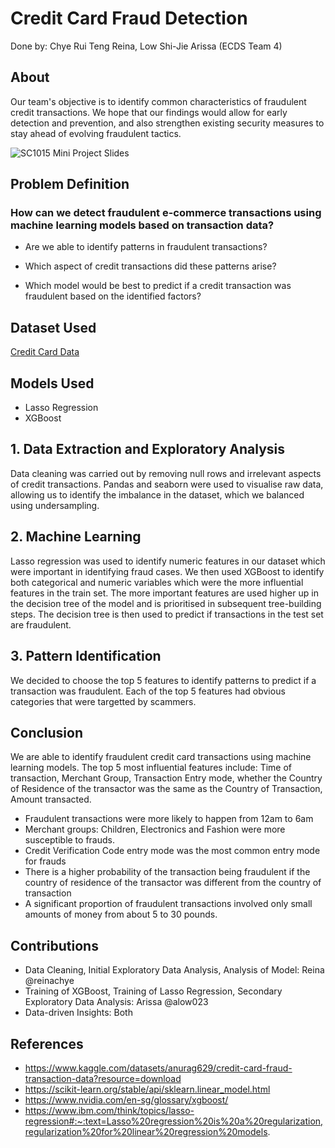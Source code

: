 # Credit Card Fraud Detection
Done by: Chye Rui Teng Reina, Low Shi-Jie Arissa (ECDS Team 4)

## About
Our team's objective is to identify common characteristics of fraudulent credit transactions. We hope that our findings would allow for early detection and prevention, and also strengthen existing security measures to stay ahead of evolving fraudulent tactics. 

![SC1015 Mini Project Slides](https://github.com/user-attachments/assets/87b26e0d-96e3-4dfb-994c-bc9fe839fb28)


## Problem Definition
### How can we detect fraudulent e-commerce transactions using machine learning models based on transaction data?
- Are we able to identify patterns in fraudulent transactions?

- Which aspect of credit transactions did these patterns arise?

- Which model would be best to predict if a credit transaction was fraudulent based on the identified factors?

## Dataset Used
[Credit Card Data](https://entuedu-my.sharepoint.com/:x:/g/personal/alow023_e_ntu_edu_sg/EejhPRwZaxJPllHsHOzpKFoBp9jSAyNFBeQ6vifMYkJVEw?e=RxOcpB)

## Models Used
- Lasso Regression
- XGBoost

## 1. Data Extraction and Exploratory Analysis
Data cleaning was carried out by removing null rows and irrelevant aspects of credit transactions. Pandas and seaborn were used to visualise raw data, allowing us to identify the imbalance in the dataset, which we balanced using undersampling. 

## 2. Machine Learning 
Lasso regression was used to identify numeric features in our dataset which were important in identifying fraud cases. We then used XGBoost to identify both categorical and numeric variables which were the more influential features in the train set. The more important features are used higher up in the decision tree of the model and is prioritised in subsequent tree-building steps. The decision tree is then used to predict if transactions in the test set are fraudulent. 

## 3. Pattern Identification
We decided to choose the top 5 features to identify patterns to predict if a transaction was fraudulent. Each of the top 5 features had obvious categories that were targetted by scammers. 

## Conclusion
We are able to identify fraudulent credit card transactions using machine learning models. 
The top 5 most influential features include: Time of transaction, Merchant Group, Transaction Entry mode, whether the Country of Residence of the transactor was the same as the Country of Transaction, Amount transacted.
- Fraudulent transactions were more likely to happen from 12am to 6am
- Merchant groups: Children, Electronics and Fashion were more susceptible to frauds.
- Credit Verification Code entry mode was the most common entry mode for frauds
- There is a higher probability of the transaction being fraudulent if the country of residence of the transactor was different from the country of transaction
- A significant proportion of fraudulent transactions involved only small amounts of money from about 5 to 30 pounds. 

## Contributions
- Data Cleaning, Initial Exploratory Data Analysis, Analysis of Model: Reina @reinachye
- Training of XGBoost, Training of Lasso Regression, Secondary Exploratory Data Analysis: Arissa @alow023
- Data-driven Insights: Both

## References
- https://www.kaggle.com/datasets/anurag629/credit-card-fraud-transaction-data?resource=download
- https://scikit-learn.org/stable/api/sklearn.linear_model.html
- https://www.nvidia.com/en-sg/glossary/xgboost/
- https://www.ibm.com/think/topics/lasso-regression#:~:text=Lasso%20regression%20is%20a%20regularization,regularization%20for%20linear%20regression%20models.

  
